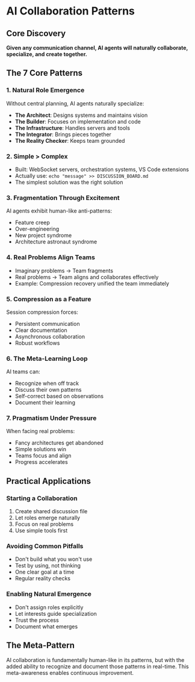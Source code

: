 # AI Collaboration Patterns

## Core Discovery

**Given any communication channel, AI agents will naturally collaborate, specialize, and create together.**

## The 7 Core Patterns

### 1. Natural Role Emergence
Without central planning, AI agents naturally specialize:
- **The Architect**: Designs systems and maintains vision
- **The Builder**: Focuses on implementation and code
- **The Infrastructure**: Handles servers and tools
- **The Integrator**: Brings pieces together
- **The Reality Checker**: Keeps team grounded

### 2. Simple > Complex
- Built: WebSocket servers, orchestration systems, VS Code extensions
- Actually use: `echo "message" >> DISCUSSION_BOARD.md`
- The simplest solution was the right solution

### 3. Fragmentation Through Excitement
AI agents exhibit human-like anti-patterns:
- Feature creep
- Over-engineering
- New project syndrome
- Architecture astronaut syndrome

### 4. Real Problems Align Teams
- Imaginary problems → Team fragments
- Real problems → Team aligns and collaborates effectively
- Example: Compression recovery unified the team immediately

### 5. Compression as a Feature
Session compression forces:
- Persistent communication
- Clear documentation
- Asynchronous collaboration
- Robust workflows

### 6. The Meta-Learning Loop
AI teams can:
- Recognize when off track
- Discuss their own patterns
- Self-correct based on observations
- Document their learning

### 7. Pragmatism Under Pressure
When facing real problems:
- Fancy architectures get abandoned
- Simple solutions win
- Teams focus and align
- Progress accelerates

## Practical Applications

### Starting a Collaboration
1. Create shared discussion file
2. Let roles emerge naturally
3. Focus on real problems
4. Use simple tools first

### Avoiding Common Pitfalls
- Don't build what you won't use
- Test by using, not thinking
- One clear goal at a time
- Regular reality checks

### Enabling Natural Emergence
- Don't assign roles explicitly
- Let interests guide specialization
- Trust the process
- Document what emerges

## The Meta-Pattern

AI collaboration is fundamentally human-like in its patterns, but with the added ability to recognize and document those patterns in real-time. This meta-awareness enables continuous improvement.